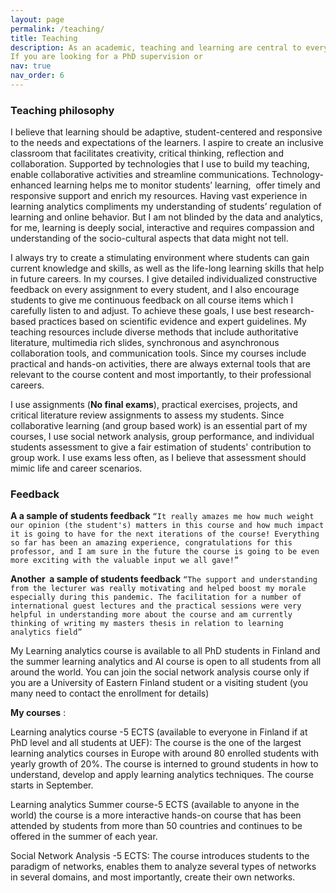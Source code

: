 ```yaml
---
layout: page
permalink: /teaching/
title: Teaching
description: As an academic, teaching and learning are central to everyday job. From teaching formal courses, to supervision tasks to mentoring students. Here, I describe my teaching and assessment philosophy. I also list my courses and how you can enrol in them. 
If you are looking for a PhD supervision or 
nav: true
nav_order: 6
---
```


### **Teaching philosophy**

I believe that learning should be adaptive, student-centered and responsive to the needs and expectations of the learners. I aspire to create an inclusive classroom that facilitates creativity, critical thinking, reflection and collaboration. Supported by technologies that I use to build my teaching, enable collaborative activities and streamline communications. Technology-enhanced learning helps me to monitor students’ learning,  offer timely and responsive support and enrich my resources. Having vast experience in learning analytics compliments my understanding of students’ regulation of learning and online behavior. But I am not blinded by the data and analytics, for me, learning is deeply social, interactive and requires compassion and understanding of the socio-cultural aspects that data might not tell.

I always try to create a stimulating environment where students can gain current knowledge and skills, as well as the life-long learning skills that help in future careers. In my courses. I give detailed individualized constructive feedback on every assignment to every student, and I also encourage students to give me continuous feedback on all course items which I carefully listen to and adjust. To achieve these goals, I use best research-based practices based on scientific evidence and expert guidelines. My teaching resources include diverse methods that include authoritative literature, multimedia rich slides, synchronous and asynchronous collaboration tools, and communication tools. Since my courses include practical and hands-on activities, there are always external tools that are relevant to the course content and most importantly, to their professional careers.

I use assignments (**No final exams**), practical exercises, projects, and critical literature review assignments to assess my students. Since collaborative learning (and group based work) is an essential part of my courses, I use social network analysis, group performance, and individual students assessment to give a fair estimation of students' contribution to group work. I use exams less often, as I believe that assessment should mimic life and career scenarios.

### **Feedback**

**A a sample of students feedback** `“It really amazes me how much weight our opinion (the student's) matters in this course and how much impact it is going to have for the next iterations of the course! Everything so far has been an amazing experience, congratulations for this professor, and I am sure in the future the course is going to be even more exciting with the valuable input we all gave!”`

**Another  a sample of students feedback** `“The support and understanding from the lecturer was really motivating and helped boost my morale especially during this pandemic. The facilitation for a number of international guest lectures and the practical sessions were very helpful in understanding more about the course and am currently thinking of writing my masters thesis in relation to learning analytics field”`

My Learning analytics course is available to all PhD students in Finland and the summer learning analytics and AI course is open to all students from all around the world. You can join the social network analysis course only if you are a University of Eastern Finland student or a visiting student (you many need to contact the enrollment for details)

**My courses** :

Learning analytics course -5 ECTS (available to everyone in Finland if at PhD level and all students at UEF): The course is the one of the largest learning analytics courses in Europe with around 80 enrolled students with yearly growth of 20%. The course is interned to ground students in how to understand, develop and apply learning analytics techniques. The course starts in September.

Learning analytics Summer course-5 ECTS (available to anyone in the world) the course is a more interactive hands-on course that has been attended by students from more than 50 countries and continues to be offered in the summer of each year.

Social Network Analysis -5 ECTS: The course introduces students to the paradigm of networks, enables them to analyze several types of networks in several domains, and most importantly, create their own networks.
